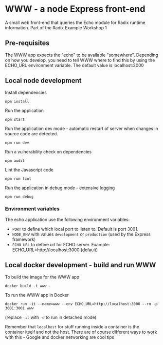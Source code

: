 # WWW - a node Express front-end

A small web front-end that queries the Echo module for Radix runtime information. Part of the Radix Example Workshop 1

## Pre-requisites

The WWW app expects the "echo" to be available "somewhere". Depending on how you develop, you need to tell WWW where to find this by using the ECHO_URL environment variable. The default value is localhost:3000

## Local node development





Install dependencies
```
npm install
```
Run the application
```
npm start
```
Run the application dev mode - automatic restart of server when changes in source code are detected.
```
npm run dev
```
Run a vulnerability check on dependencies
```
npm audit
```
Lint the Javascript code
```
npm run lint
```
Run the application in debug mode - extensive logging
```
npm run debug
```

### Environment variables

The echo application use the following environment variables:

* ```PORT``` to define which local port to listen to. Default is port 3001.
* ```NODE_ENV``` with values ```development``` or ```production``` (used by the Express framework)
* ```ECHO_URL``` to define url for ECHO server. Example: ECHO_URL=http://localhost:3000 (default)

## Local docker development - build and run WWW

To build the image for the WWW app
```
docker build -t www .
```

To run the WWW app in Docker
```
docker run -it --name=www --env ECHO_URL=http://localhost:3000 --rm -p 3001:3001 www
```
(replace ```-it``` with ```-d``` to run in detached mode)

Remember that ```localhost``` for stuff running inside a container is the container itself and not the host. There are of course different ways to work with this - Google and docker networking are cool tips
